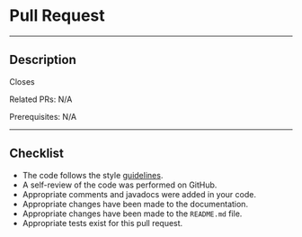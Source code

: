 # Pull Request

---

## Description

[//]: # (Please include a summary of the changes you have made.)

[//]: # (Make sure you link the correct GitHub Issue. E.g. Closes #44)
[//]: # (Please use N/A if not applicable.)
Closes 

[//]: # (Please include any PRs that are related. E.g. Related PRs: Blocks #99)
[//]: # (Please use N/A if not applicable.)
Related PRs: N/A

[//]: # (Please include any pre-requisites you needed to get this running. E.g. Prerequisites: Velocity v1.0.0)
Prerequisites: N/A

---

## Checklist

* The code follows the style [guidelines](https://github.com/beanbeanjuice/SimpleProxyChat/blob/master/CONTRIBUTING.md). 
* A self-review of the code was performed on GitHub.
* Appropriate comments and javadocs were added in your code.
* Appropriate changes have been made to the documentation.
* Appropriate changes have been made to the `README.md` file.
* Appropriate tests exist for this pull request.
